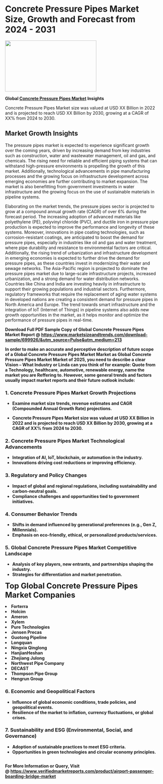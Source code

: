 <H1>Concrete Pressure Pipes Market Size, Growth and Forecast from 2024 - 2031</H1><img class="aligncenter size-medium wp-image-584254" src="https://thirdeyenews.in/wp-content/uploads/2024/09/Global-Market-Research-300x168.jpeg" alt="" width="300" height="168" /><p><strong>Global&nbsp;<a href="https://www.marketsizeandtrends.com/download-sample/699926/&amp;utm_source=Pulse&amp;utm_medium=213">Concrete Pressure Pipes Market</a> Insights</strong></p><p>Concrete Pressure Pipes Market size was valued at USD XX Billion in 2022 and is projected to reach USD XX Billion by 2030, growing at a CAGR of XX% from 2024 to 2030.</p><p><h2>Market Growth Insights</h2> <p>The pressure pipes market is expected to experience significant growth over the coming years, driven by increasing demand from key industries such as construction, water and wastewater management, oil and gas, and chemicals. The rising need for reliable and efficient piping systems that can withstand high-pressure environments is propelling the growth of this market. Additionally, technological advancements in pipe manufacturing processes and the growing focus on infrastructure development across emerging economies are further contributing to market expansion. The market is also benefitting from government investments in water infrastructure and the growing focus on the use of sustainable materials in pipeline systems.</p> <p><strong></strong></p> <p>Elaborating on the market trends, the pressure pipes sector is projected to grow at a compound annual growth rate (CAGR) of over 6% during the forecast period. The increasing adoption of advanced materials like polyethylene (PE), polyvinyl chloride (PVC), and ductile iron in pressure pipe production is expected to improve the performance and longevity of these systems. Moreover, innovations in pipe coating technologies, such as corrosion-resistant coatings, are anticipated to boost the demand for pressure pipes, especially in industries like oil and gas and water treatment, where pipe durability and resistance to environmental factors are critical. Additionally, the rising trend of urbanization and infrastructure development in emerging economies is expected to further drive the demand for pressure pipes, as these countries invest in modernizing their water and sewage networks. The Asia-Pacific region is projected to dominate the pressure pipes market due to large-scale infrastructure projects, increased urbanization, and a strong demand for water distribution networks. Countries like China and India are investing heavily in infrastructure to support their growing populations and industrial sectors. Furthermore, regulatory frameworks that require the replacement of aging water systems in developed nations are creating a consistent demand for pressure pipes in North America and Europe. The trend towards smart infrastructure and the integration of IoT (Internet of Things) in pipeline systems also adds new growth opportunities in the market, as it helps monitor and optimize the performance of pressure pipes in real-time.</p> <p><strong></p><p><span class=""><strong>Download Full PDF Sample Copy of Global Concrete Pressure Pipes Market Report</strong> @ <a href="https://www.marketsizeandtrends.com/download-sample/699926/&amp;utm_source=Pulse&amp;utm_medium=213" target="_blank">https://www.marketsizeandtrends.com/download-sample/699926/&amp;utm_source=Pulse&amp;utm_medium=213</a></span></p><p>In order to make an accurate and perceptive description of future scope of a Global&nbsp;Concrete Pressure Pipes Market Market as Global&nbsp;Concrete Pressure Pipes Market Market of 2025, you need to describe a clear Vision &ndash; What Industry or Linda can you think of for example: Quote from a Technology, healthcare, automotive, renewable energy, name the market you are Reffering to. However, some general trends and factors usually impact market reports and their future outlook include:</p><h3>1.&nbsp;<strong>Concrete Pressure Pipes Market Growth Projections</strong></h3><ul><li>Examine market size trends, revenue estimates and CAGR (Compounded Annual Growth Rate) projections.</li><li><p>Concrete Pressure Pipes Market size was valued at USD XX Billion in 2022 and is projected to reach USD XX Billion by 2030, growing at a CAGR of XX% from 2024 to 2030.</p></li></ul><h3>2.&nbsp;<strong>Concrete Pressure Pipes Market Technological Advancements</strong></h3><ul><li>Integration of AI, IoT, blockchain, or automation in the industry.</li><li>Innovations driving cost reductions or improving efficiency.</li></ul><h3>3.&nbsp;<strong>Regulatory and Policy Changes</strong></h3><ul><li>Impact of global and regional regulations, including sustainability and carbon-neutral goals.</li><li>Compliance challenges and opportunities tied to government initiatives.</li></ul><h3>4.&nbsp;<strong>Consumer Behavior Trends</strong></h3><ul><li>Shifts in demand influenced by generational preferences (e.g., Gen Z, Millennials).</li><li>Emphasis on eco-friendly, ethical, or personalized products/services.</li></ul><h3>5.&nbsp;<strong>Global Concrete Pressure Pipes Market Competitive Landscape</strong></h3><ul><li>Analysis of key players, new entrants, and partnerships shaping the industry.</li><li>Strategies for differentiation and market penetration.</li></ul><p data-pm-slice="1 1 []"><span style="color: inherit; font-family: inherit; font-size: 25px;">Top Global Concrete Pressure Pipes Market Companies</span></p><div class="" data-test-id=""><p><li>Forterra</li><li> Holcim</li><li> Ameron</li><li> Xylem</li><li> Pure Technologies</li><li> Jensen Precas</li><li> Guotong Pipeline</li><li> Longquan</li><li> Ningxia Qinglong</li><li> HanjianHeshan</li><li> Zhejiang Julong</li><li> Northwest Pipe Company</li><li> DECAST</li><li> Thompson Pipe Group</li><li> Hengrun Group</li></p></div><h3>6.&nbsp;<strong>Economic and Geopolitical Factors</strong></h3><ul><li>Influence of global economic conditions, trade policies, and geopolitical events.</li><li>Resilience of the market to inflation, currency fluctuations, or global crises.</li></ul><h3>7.&nbsp;<strong>Sustainability and ESG (Environmental, Social, and Governance)</strong></h3><ul><li>Adoption of sustainable practices to meet ESG criteria.</li><li>Opportunities in green technologies and circular economy principles.</li></ul><h2><strong style="font-size: 14px;">For More Information or Query, Visit @&nbsp;</strong><a style="background-color: #ffffff; font-size: 14px;" href="https://www.marketsizeandtrends.com/report/concrete-pressure-pipes-market/" target="_blank">https://www.verifiedmarketreports.com/product/airport-passenger-boarding-bridge-market</a></h2>

